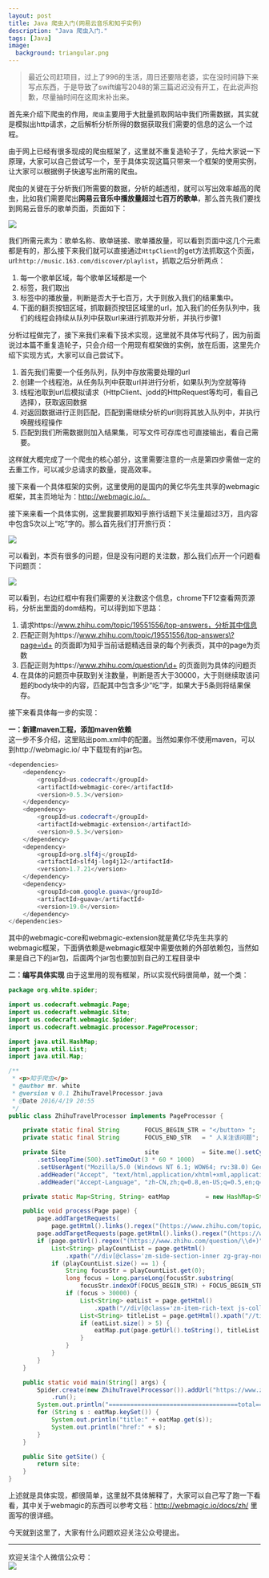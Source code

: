 ```yaml
---
layout: post
title: Java 爬虫入门(网易云音乐和知乎实例)
description: "Java 爬虫入门."
tags: [Java]
image:
  background: triangular.png
---
```




> 最近公司赶项目，过上了996的生活，周日还要陪老婆，实在没时间静下来写点东西，于是导致了swift编写2048的第三篇迟迟没有开工，在此说声抱歉，尽量抽时间在这周末补出来。
  
首先来介绍下爬虫的作用，`爬虫`主要用于大批量抓取网站中我们所需数据，其实就是模拟出http请求，之后解析分析所得的数据获取我们需要的信息的这么一个过程。  

由于网上已经有很多现成的爬虫框架了，这里就不重复造轮子了，先给大家说一下原理，大家可以自己尝试写一个，至于具体实现这篇只带来一个框架的使用实例，让大家可以根据例子快速写出所需的爬虫。  

爬虫的关键在于分析我们所需要的数据，分析的越透彻，就可以写出效率越高的爬虫，比如我们需要爬出**网易云音乐中播放量超过七百万的歌单**，那么首先我们要找到网易云音乐的歌单页面，页面如下：  

![](/postimages/wangyiyunyinyue20160420193409.png)

我们所需元素为：歌单名称、歌单链接、歌单播放量，可以看到页面中这几个元素都是有的，那么接下来我们就可以直接通过`HttpClient`的get方法抓取这个页面，url:`http://music.163.com/discover/playlist`，抓取之后分析两点：  

1. 每一个歌单区域，每个歌单区域都是一个<li>标签，我们取出<li>标签中的播放量，判断是否大于七百万，大于则放入我们的结果集中。
2. 下面的翻页按钮区域，抓取翻页按钮区域里的url，加入我们的任务队列中，我们的线程会持续从队列中获取url来进行抓取并分析，并执行步骤1

分析过程做完了，接下来我们来看下技术实现，这里就不具体写代码了，因为前面说过本篇不重复造轮子，只会介绍一个用现有框架做的实例，放在后面，这里先介绍下实现方式，大家可以自己尝试下。  

1. 首先我们需要一个任务队列，队列中存放需要处理的url
2. 创建一个线程池，从任务队列中获取url并进行分析，如果队列为空就等待
3. 线程池取到url后模拟请求（HttpClient、jodd的HttpRequest等均可，看自己选择），获取返回数据
4. 对返回数据进行正则匹配，匹配到需继续分析的url则将其放入队列中，并执行唤醒线程操作
5. 匹配到我们所需数据则加入结果集，可写文件可存库也可直接输出，看自己需要。

这样就大概完成了一个爬虫的核心部分，这里需要注意的一点是第四步需做一定的去重工作，可以减少总请求的数量，提高效率。  

接下来看一个具体框架的实例，这里使用的是国内的黄亿华先生共享的webmagic框架，其主页地址为：http://webmagic.io/。  

接下来来看一个具体实例，这里我要抓取知乎旅行话题下关注量超过3万，且内容中包含5次以上“吃”字的。那么首先我们打开旅行页：  

![](/postimages/zhihulvxinghome20160420200420.png)  

可以看到，本页有很多的问题，但是没有问题的关注数，那么我们点开一个问题看下问题页：  

![](/postimages/zhihulvxingdetail20160420200618.png)  

可以看到，右边红框中有我们需要的关注数这个信息，chrome下F12查看网页源码，分析出里面的dom结构，可以得到如下思路：  

1. 请求https://www.zhihu.com/topic/19551556/top-answers，分析其中信息
2. 匹配正则为https://www.zhihu.com/topic/19551556/top-answers\?page=\d+ 的页面即为知乎当前话题精选目录的每个列表页，其中的page为页数
3. 匹配正则为https://www.zhihu.com/question/\d+ 的页面则为具体的问题页
4. 在具体的问题页中获取到关注数量，判断是否大于30000，大于则继续取该问题的body块中的内容，匹配其中包含多少“吃”字，如果大于5条则将结果保存。

接下来看具体每一步的实现：  

**一：新建maven工程，添加maven依赖**  
这一步不多介绍，这里贴出pom.xml中的配置。当然如果你不使用maven，可以到http://webmagic.io/ 中下载现有的jar包。  

```java
<dependencies>
    <dependency>
        <groupId>us.codecraft</groupId>
        <artifactId>webmagic-core</artifactId>
        <version>0.5.3</version>
    </dependency>
    <dependency>
        <groupId>us.codecraft</groupId>
        <artifactId>webmagic-extension</artifactId>
        <version>0.5.3</version>
    </dependency>
    <dependency>
        <groupId>org.slf4j</groupId>
        <artifactId>slf4j-log4j12</artifactId>
        <version>1.7.21</version>
    </dependency>
    <dependency>
        <groupId>com.google.guava</groupId>
        <artifactId>guava</artifactId>
        <version>19.0</version>
    </dependency>
</dependencies>
```

其中的webmagic-core和webmagic-extension就是黄亿华先生共享的webmagic框架，下面俩依赖是webmagic框架中需要依赖的外部依赖包，当然如果是自己下的jar包，后面两个jar包也要加到自己的工程目录中  

**二：编写具体实现**
由于这里用的现有框架，所以实现代码很简单，就一个类：  

```java
package org.white.spider;

import us.codecraft.webmagic.Page;
import us.codecraft.webmagic.Site;
import us.codecraft.webmagic.Spider;
import us.codecraft.webmagic.processor.PageProcessor;

import java.util.HashMap;
import java.util.List;
import java.util.Map;

/**
 * <p>知乎爬虫</p>
 * @author mr. white
 * @version v 0.1 ZhihuTravelProcessor.java
 * @Date 2016/4/19 20:55
 */
public class ZhihuTravelProcessor implements PageProcessor {

    private static final String       FOCUS_BEGIN_STR = "</button> ";
    private static final String       FOCUS_END_STR   = " 人关注该问题";

    private Site                      site            = Site.me().setCycleRetryTimes(5).setRetryTimes(5)
        .setSleepTime(500).setTimeOut(3 * 60 * 1000)
        .setUserAgent("Mozilla/5.0 (Windows NT 6.1; WOW64; rv:38.0) Gecko/20100101 Firefox/38.0")
        .addHeader("Accept", "text/html,application/xhtml+xml,application/xml;q=0.9,*/*;q=0.8")
        .addHeader("Accept-Language", "zh-CN,zh;q=0.8,en-US;q=0.5,en;q=0.3").setCharset("UTF-8");

    private static Map<String, String> eatMap          = new HashMap<String, String>();

    public void process(Page page) {
        page.addTargetRequests(
            page.getHtml().links().regex("(https://www.zhihu.com/topic/19551556/top-answers\\?page=\\d+)").all());
        page.addTargetRequests(page.getHtml().links().regex("(https://www.zhihu.com/question/\\d+)").all());
        if (page.getUrl().regex("(https://www.zhihu.com/question/\\d+)").match()) {
            List<String> playCountList = page.getHtml()
                .xpath("//div[@class='zm-side-section-inner zg-gray-normal']/html()").all();
            if (playCountList.size() == 1) {
                String focusStr = playCountList.get(0);
                long focus = Long.parseLong(focusStr.substring(
                    focusStr.indexOf(FOCUS_BEGIN_STR) + FOCUS_BEGIN_STR.length(), focusStr.indexOf(FOCUS_END_STR)));
                if (focus > 30000) {
                    List<String> eatList = page.getHtml()
                        .xpath("//div[@class='zm-item-rich-text js-collapse-body']/html()").regex("吃").all();
                    List<String> titleList = page.getHtml().xpath("//title/html()").all();
                    if (eatList.size() > 5) {
                        eatMap.put(page.getUrl().toString(), titleList.get(0));
                    }
                }
            }
        }
    }

    public static void main(String[] args) {
        Spider.create(new ZhihuTravelProcessor()).addUrl("https://www.zhihu.com/topic/19551556/top-answers").thread(5)
            .run();
        System.out.println("====================================total===================================");
        for (String s : eatMap.keySet()) {
            System.out.println("title:" + eatMap.get(s));
            System.out.println("href:" + s);
        }
    }

    public Site getSite() {
        return site;
    }
}

```

上述就是具体实现，都很简单，这里就不具体解释了，大家可以自己写了跑一下看看，其中关于webmagic的东西可以参考文档：http://webmagic.io/docs/zh/ 里面写的很详细。

今天就到这里了，大家有什么问题欢迎关注公众号提出。

----------
欢迎关注个人微信公众号：<br/>
![](/images/weixin.jpg)